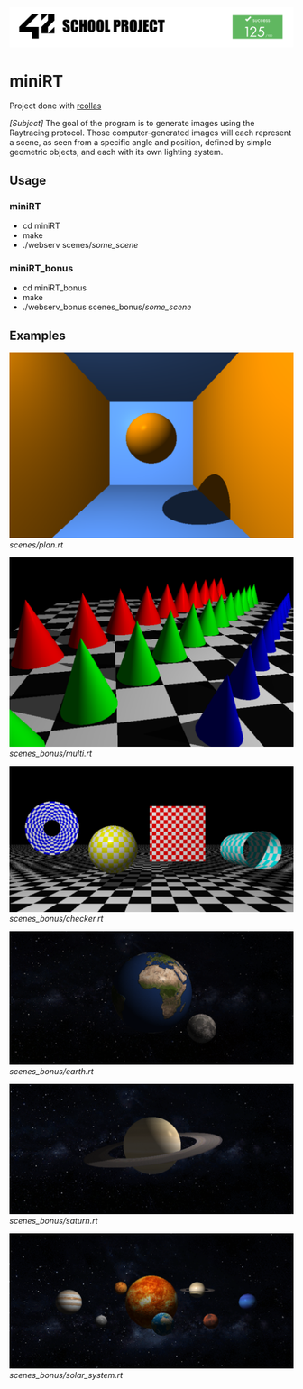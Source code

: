 ![42](img/42Project.png "42")

# miniRT

Project done with [rcollas](https://github.com/rcollas)

*[Subject]*
The goal of the program is to generate images using the Raytracing protocol.
Those computer-generated images will each represent a scene, as seen from a specific
angle and position, defined by simple geometric objects, and each with its own lighting
system.

## Usage

### miniRT
- cd miniRT
- make
- ./webserv scenes/*some_scene*

### miniRT_bonus
- cd miniRT_bonus
- make
- ./webserv_bonus scenes_bonus/*some_scene*

## Examples

![plan](img/plan.png "plan")
*scenes/plan.rt*

![cones](img/cones.png "cones")
*scenes_bonus/multi.rt*

![checker](img/checker.png "checker")
*scenes_bonus/checker.rt*

![earth](img/earth.png "earth")
*scenes_bonus/earth.rt*

![saturn](img/saturn.png "saturn")
*scenes_bonus/saturn.rt*

![solar_system](img/solar_system.png "solar_system")
*scenes_bonus/solar_system.rt*
